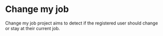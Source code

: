 # Change my job
Change my job project aims to detect if the registered user should change or stay at their current job.
